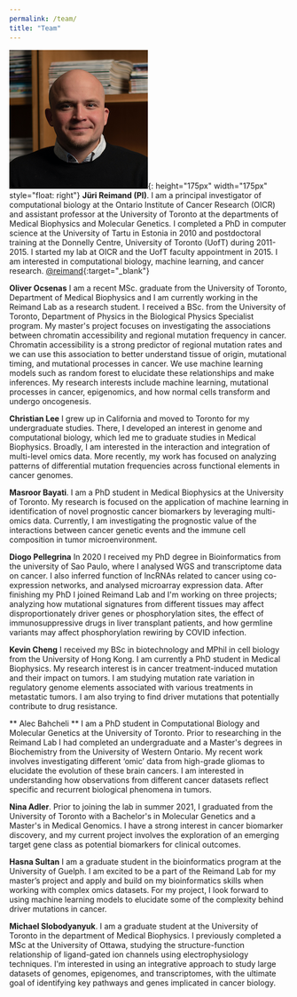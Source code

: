 ```yaml
---
permalink: /team/
title: "Team"
---
```


![jr](/assets/images/juri.png){: height="175px" width="175px" style="float: right"}
**Jüri Reimand (PI)**.
I am a principal investigator of computational biology at the Ontario Institute of Cancer Research (OICR) and assistant professor at the University of Toronto at the departments of Medical Biophysics and Molecular Genetics. I completed a PhD in computer science at the University of Tartu in Estonia in 2010 and postdoctoral training at the Donnelly Centre, University of Toronto (UofT) during 2011-2015. I started my lab at OICR and the UofT faculty appointment in 2015. I am interested in computational biology, machine learning, and cancer research. 
[@reimand](https://twitter.com/reimand){:target="_blank"}


**Oliver Ocsenas**
I am a recent MSc. graduate from the University of Toronto, Department of Medical Biophysics and I am currently working in the Reimand Lab as a research student. I received a BSc. from the University of Toronto, Department of Physics in the Biological Physics Specialist program. My master's project focuses on investigating the associations between chromatin accessibility and regional mutation frequency in cancer. Chromatin accessibility is a strong predictor of regional mutation rates and we can use this association to better understand tissue of origin, mutational timing, and mutational processes in cancer. We use machine learning models such as random forest to elucidate these relationships and make inferences. My research interests include machine learning, mutational processes in cancer, epigenomics, and how normal cells transform and undergo oncogenesis. 


**Christian Lee**
I grew up in California and moved to Toronto for my undergraduate studies. There, I developed an interest in genome and computational biology, which led me to graduate studies in Medical Biophysics. Broadly, I am interested in the interaction and integration of multi-level omics data. More recently, my work has focused on analyzing patterns of differential mutation frequencies across functional elements in cancer genomes. 


**Masroor Bayati**.
I am a PhD student in Medical Biophysics at the University of Toronto. My research is focused on the application of machine learning in identification of novel prognostic cancer biomarkers by leveraging multi-omics data. Currently, I am investigating the prognostic value of the interactions between cancer genetic events and the immune cell composition in tumor microenvironment.


**Diogo Pellegrina**
In 2020 I received my PhD degree in Bioinformatics from the university of Sao Paulo, where I analysed WGS and transcriptome data on cancer. I also  inferred function of lncRNAs related to cancer using co-expression networks, and analysed microarray expression data. After finishing my PhD I joined Reimand Lab and I'm working on three projects; analyzing how mutational signatures from different tissues may affect disproportionately driver genes or phosphorylation sites, the effect of immunosuppressive drugs in liver transplant patients, and how germline variants may affect phosphorylation rewiring by COVID infection.


**Kevin Cheng**
I received my BSc in biotechnology and MPhil in cell biology from the University of Hong Kong. I am currently a PhD student in Medical Biophysics. My research interest is in cancer treatment-induced mutation and their impact on tumors. I am studying mutation rate variation in regulatory genome elements associated with various treatments in metastatic tumors. I am also trying to find driver mutations that potentially contribute to drug resistance.


** Alec Bahcheli **
I am a PhD student in Computational Biology and Molecular Genetics at the University of Toronto. Prior to researching in the Reimand Lab I had completed an undergraduate and a Master's degrees in Biochemistry from the University of Western Ontario. My recent work involves investigating different ‘omic’ data from high-grade gliomas to elucidate the evolution of these brain cancers. I am interested in understanding how observations from different cancer datasets reflect specific and recurrent biological phenomena in tumors.


**Nina Adler**.
Prior to joining the lab in summer 2021, I graduated from the University of Toronto with a Bachelor's in Molecular Genetics and a Master's in Medical Genomics. I have a strong interest in cancer biomarker discovery, and my current project involves the exploration of an emerging target gene class as potential biomarkers for clinical outcomes.


**Hasna Sultan**
I am a graduate student in the bioinformatics program at the University of Guelph. I am excited to be a part of the Reimand Lab for my master’s project and apply and build on my bioinformatics skills when working with complex omics datasets. For my project, I look forward to using machine learning models to elucidate some of the complexity behind driver mutations in cancer.


**Michael Slobodyanyuk**.
I am a graduate student at the University of Toronto in the department of Medical Biophysics. I previously completed a MSc at the University of Ottawa, studying the structure-function relationship of ligand-gated ion channels using electrophysiology techniques. I'm interested in using an integrative approach to study large datasets of genomes, epigenomes, and transcriptomes, with the ultimate goal of identifying key pathways and genes implicated in cancer biology.